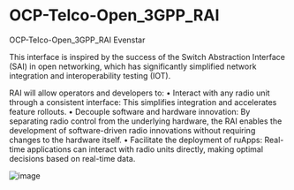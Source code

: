 # OCP-Telco-Open_3GPP_RAI

OCP-Telco-Open_3GPP_RAI Evenstar

This interface is inspired by the success of the Switch Abstraction Interface (SAI) in open networking, which has significantly simplified network integration and interoperability testing (IOT). 

RAI will allow operators and developers to:
•	Interact with any radio unit through a consistent interface: This simplifies integration and accelerates feature rollouts.
•	Decouple software and hardware innovation: By separating radio control from the underlying hardware, the RAI enables the development of software-driven radio innovations without requiring changes to the hardware itself.
•	Facilitate the deployment of ruApps: Real-time applications can interact with radio units directly, making optimal decisions based on real-time data.

![image](https://github.com/user-attachments/assets/99fdcf4c-0947-481d-91c7-31aa9d5fed98)
